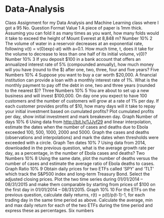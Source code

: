 # Data-Analysis
Class Assignment for my Data Analysis and Machine Learning class where I got a 95
No. Question Format Value
1 A piece of paper is 1mm thick. Assuming you can fold it as many
times as you want, how many folds would it take to exceed the
height of Mount Everest at 8,848 m?
Number 10%
2 The volume of water in a reservoir decreases at an exponential
rate, following v(t) = v(0)exp(-at) with a=0.1. How much time, t,
does it take for the volume to decrease to less than one half of its
initial volume, v(0)?
Number 10%
3 If you deposit $100 in a bank account that offers an annualized
interest rate of 5% (compounded annually), how much money will
you have (round to the $) after one, two, three, four and five years?
Five
Numbers
10%
4 Suppose you want to buy a car worth $20,000. A financial
institution can provide a loan with a monthly interest rate of 1%.
What is the monthly payment to pay off the debt in one, two and
three years (rounded to the nearest $)?
Three
Numbers
10%
5 You are about to set up a new business and will invest $100,000.
On day one you expect to have 100 customers and the number of
customers will grow at a rate of 1% per day. If each customer
provides profits of $10, how many days will it take to repay your
initial investment based on cumulated profits? Plot cumulated
profits per day, show initial investment and mark breakeven day.
Graph
Number
of days
10%
6 Using data from http://bit.ly/1JJyf29 and linear interpolation,
estimate the dates when the number of cases and deaths due to
Ebola exceeded 100, 500, 1000, 2000 and 5000. Graph the cases
and deaths (observations and interpolations) and mark the dates
when thresholds were exceeded with a circle.
Graph
Ten dates
10%
7 Using data from 2014, downloaded in the previous question, what
is the average growth rate per day, as a percentage, in the number
of Ebola cases and deaths?
Two
Numbers
10%
8 Using the same date, plot the number of deaths versus the number
of cases and estimate the average ratio of Ebola deaths to cases.
Graph
Ratio
10%
9 Obtain daily prices for two ETFs called ‘SPY’ and ‘TLT’ which
track the S&P500 index and long-term Treasury Bond. Select the
adjusted closing prices. Plot the two time series during 01/01/2014
– 08/31/2015 and make them comparable by starting from prices
of $100 on the first day in 01/01/2014 – 08/31/2015.
Graph 10%
10 For the ETFs on the previous question, calculate daily returns, r(t)
= p(t)/p(t-1)-1, for each trading day in the same time period as
above. Calculate the average, min and max daily return for each of
the two ETFs during the time period and express these as
percentages.
Six
numbers
